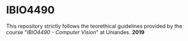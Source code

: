 # IBIO4490
This repository strictly follows the teorethical guidelines provided by the course "*IBIO4490 - Computer Vision*" at Uniandes. 
**2019**
